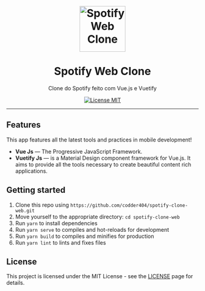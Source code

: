 
<h1 align="center">
<br>
  <img src="YOUR_LOGO_URL" alt="Spotify Web Clone" width="120">
<br>
<br>
  Spotify Web Clone
</h1>

<p align="center">Clone do Spotify feito com Vue.js e Vuetify </p>

<p align="center">
  <a href="https://opensource.org/licenses/MIT">
    <img src="https://img.shields.io/badge/License-MIT-blue.svg" alt="License MIT">
  </a>
</p>

<hr />

## Features
[//]: # (Add the features of your project here:)
This app features all the latest tools and practices in mobile development!

- **Vue Js** — The Progressive JavaScript Framework.
- **Vuetify Js** —  is a Material Design component framework for Vue.js. It aims to provide all the tools necessary to create beautiful content rich applications.

## Getting started

1. Clone this repo using `https://github.com/codder404/spotify-clone-web.git`
2. Move yourself to the appropriate directory: `cd spotify-clone-web`
3. Run `yarn` to install dependencies
4. Run `yarn serve` to compiles and hot-reloads for development
4. Run `yarn build` to compiles and minifies for production
5. Run `yarn lint` to lints and fixes files


## License

This project is licensed under the MIT License - see the [LICENSE](https://opensource.org/licenses/MIT) page for details.
